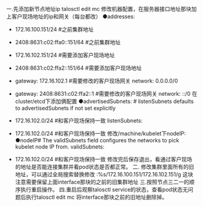 一.先添加新节点地址ip
talosctl edit mc 修改机器配置，在服务器接口地址那块加上客户现场地址的ip和网关（每台都改）
 ●addresses:
   - 172.16.100.151/24  #之前集群地址
   - 2408:8631:c02:ffa0::151/64 #之前集群地址
   - 172.16.102.151/24 #需要添加客户现场地址
   - 2408:8631:c02:ffa2::151/64 #需要添加客户现场地址

   - gateway: 172.16.102.1 #需要修改的客户现场网关
   network:  0.0.0.0/0
   - gateway: 2408:8631:c02:ffa2::1  #需要修改的客户现场网关
   network: ::/0 
在cluster/etcd下添加俩配置
 ●advertisedSubnets: # listenSubnets defaults to advertisedSubnets if not set explicitly
   - 172.16.102.0/24 #和客户现场保持一致
   listenSubnets:
   - 172.16.102.0/24 #和客户现场保持一致
修改/machine/kubelet下nodeIP:
 ●nodeIP# The validSubnets field configures the networks to pick kubelet node IP from.
   validSubnets:
   - 172.16.102.0/24 #和客户现场保持一致
修改完后保存退出，看通过客户现场的地址是否能连接集群并看pod状态是否都正常。
二. 修改集群里面所有的旧地址，可以通过全局搜索替换修改   :%s/172.16.100.151/172.16.102.151/g
这块注意需要保留上面interface那块的之前的旧集群地址
三.按照节点三二一的顺序执行重启操作。
四.重启后观察talosctl service的状态，查看pod状态无问题后执行talosctl edit mc 将interface那块之前的旧地址删除掉。